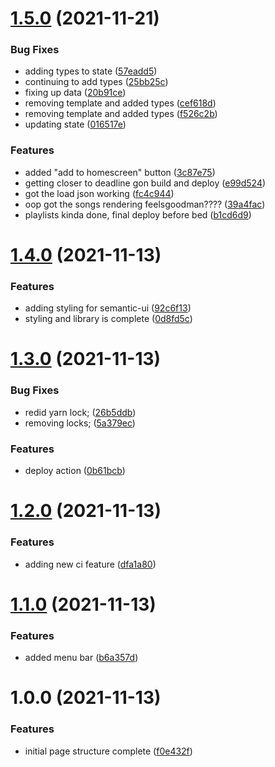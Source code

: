 # [1.5.0](https://github.com/KavinJey/skynet-prelude/compare/v1.4.0...v1.5.0) (2021-11-21)


### Bug Fixes

* adding types to state ([57eadd5](https://github.com/KavinJey/skynet-prelude/commit/57eadd585295f61129e21a65781433b4e5745f66))
* continuing to add types ([25bb25c](https://github.com/KavinJey/skynet-prelude/commit/25bb25c6b8006becbbd2842fa2464d9784c2dd8e))
* fixing up data ([20b91ce](https://github.com/KavinJey/skynet-prelude/commit/20b91cec001bb180c9514dd3f77f63b3b7e7f4ec))
* removing template and added types ([cef618d](https://github.com/KavinJey/skynet-prelude/commit/cef618d5067d6ac05edb81326574d63009183de0))
* removing template and added types ([f526c2b](https://github.com/KavinJey/skynet-prelude/commit/f526c2b65bcb6c83054434acfb8aa1574578e553))
* updating state ([016517e](https://github.com/KavinJey/skynet-prelude/commit/016517e8c5b1c1ca1d5454d4dd57bea3a80d1537))


### Features

* added "add to homescreen" button ([3c87e75](https://github.com/KavinJey/skynet-prelude/commit/3c87e75e92e26b08b624cfd5ceecd2015fd15d7b))
* getting closer to deadline gon build and deploy ([e99d524](https://github.com/KavinJey/skynet-prelude/commit/e99d5249332ed512cd8d50acfeb75c1bcd4b5361))
* got the load json working ([fc4c944](https://github.com/KavinJey/skynet-prelude/commit/fc4c944036d78a4df986264f200e8bb92ac3d735))
* oop got the songs rendering feelsgoodman???? ([39a4fac](https://github.com/KavinJey/skynet-prelude/commit/39a4facaf1ac40f68be0b231d11fbc8fe770bf37))
* playlists kinda done, final deploy before bed ([b1cd6d9](https://github.com/KavinJey/skynet-prelude/commit/b1cd6d99d0274e75018f75735a5ba06ccdd3902f))

# [1.4.0](https://github.com/KavinJey/skynet-prelude/compare/v1.3.0...v1.4.0) (2021-11-13)


### Features

* adding styling for semantic-ui ([92c6f13](https://github.com/KavinJey/skynet-prelude/commit/92c6f13a647cfe165681b4c7accad2d17dadcd0b))
* styling and library is complete ([0d8fd5c](https://github.com/KavinJey/skynet-prelude/commit/0d8fd5c8985517b86445ec4244582133dbab104c))

# [1.3.0](https://github.com/KavinJey/skynet-prelude/compare/v1.2.0...v1.3.0) (2021-11-13)


### Bug Fixes

* redid yarn lock; ([26b5ddb](https://github.com/KavinJey/skynet-prelude/commit/26b5ddbbcfdcdac309c87636f0673fb017e6b1d6))
* removing locks; ([5a379ec](https://github.com/KavinJey/skynet-prelude/commit/5a379ec04c2c971b435d06ca161742e8f5fb91b5))


### Features

* deploy action ([0b61bcb](https://github.com/KavinJey/skynet-prelude/commit/0b61bcbdc1402b1e1550c170a5d27df5a2371398))

# [1.2.0](https://github.com/KavinJey/skynet-prelude/compare/v1.1.0...v1.2.0) (2021-11-13)


### Features

* adding new ci feature ([dfa1a80](https://github.com/KavinJey/skynet-prelude/commit/dfa1a806b12a21fdec084fdf39212aef73513dfc))

# [1.1.0](https://github.com/KavinJey/skynet-prelude/compare/v1.0.0...v1.1.0) (2021-11-13)


### Features

* added menu bar ([b6a357d](https://github.com/KavinJey/skynet-prelude/commit/b6a357d588642de5a26596e7d11581c395374277))

# 1.0.0 (2021-11-13)


### Features

* initial page structure complete ([f0e432f](https://github.com/KavinJey/skynet-prelude/commit/f0e432f41c4f35afc191eb68dffb6862be83c873))
